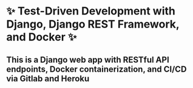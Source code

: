 # ✨ Test-Driven Development with Django, Django REST Framework, and Docker ✨

## This is a Django web app with RESTful API endpoints, Docker containerization, and CI/CD via Gitlab and Heroku